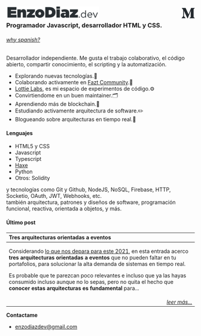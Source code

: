 <a href="https://enzodiaz.dev"><img align="left" height="30px" src="https://raw.githubusercontent.com/EnzoDiazDev/EnzoDiazDev/main/docs/resources/enzodiazdev.svg"></img></a>
<a href="https://medium.com/@EnzoDiazDev"><img align="right" width="35px" src="https://raw.githubusercontent.com/EnzoDiazDev/EnzoDiazDev/main/docs/resources/medium.png"></img></a>
<br>

### Programador Javascript, desarrollador HTML y CSS. 
###### *[why spanish?](https://gist.github.com/EnzoDiazDev/1f98cc8220f333fda42c49edb23728c4)*<br>
<!--header--->
Desarrollador independiente. Me gusta el trabajo colaborativo, el código abierto, compartir conocimiento, el scripting y la automatización.
 * Explorando nuevas tecnologías.🚀
 * Colaborando activamente en [Fazt Community](https://github.com/faztcommunity).👥
 * [Lottie Labs](https://github.com/lottielabs), es mi espacio de experimentos de código.⚙️
 * Convirtiendome en un buen maintainer.🗂️
 * Aprendiendo más de blockchain.🔗
 * Estudiando activamente arquitectura de software.✏️
 * Blogueando sobre arquitecturas en tiempo real.📰

#### Lenguajes
 * HTML5 y CSS
 * Javascript
 * Typescript
 * [Haxe](https://haxe.org/)
 * Python
 * Otros: Solidity

y tecnologías como Git y Github, NodeJS, NoSQL, Firebase, HTTP, Socketio, OAuth, JWT, Webhooks, etc. <br>
también arquitectura, patrones y diseños de software, programación funcional, reactiva, orientada a objetos, y más.

<!--footer-->
#### Último post
<!--lpstart--->
|Tres arquitecturas orientadas a eventos|
|:-|
|<p>Considerando <a href="https://enzodiazdev.medium.com/predicciones-del-realtime-para-el-2021-d63dc438ed6d">lo que nos depara para este 2021</a>, en esta entrada acerco <strong>tres arquitecturas orientadas a eventos </strong>que no pueden faltar en tu portafolios,<strong> </strong>para solucionar la alta demanda de sistemas en tiempo real.</p><p>Es probable que te parezcan poco relevantes e incluso que ya las hayas consumido incluso aunque no lo sepas, pero no quita el hecho que <strong>conocer estas arquitecturas es fundamental </strong>para...|
|<div align="right"><a href="https://medium.com/@enzodiazdev/tres-arquitecturas-orientadas-a-eventos-1f3ded948763?source=rss-76b0c55e6d4b------2">*leer más...*</a></div>|
<!--lpend--->

**Contactame**
* enzodiazdev@gmail.com

